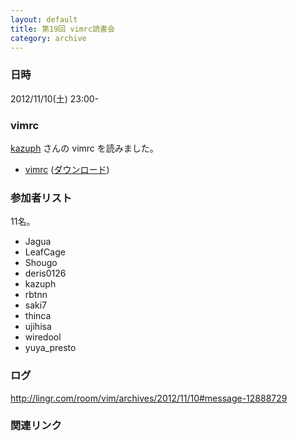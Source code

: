 ```yaml
---
layout: default
title: 第19回 vimrc読書会
category: archive
---
```


### 日時
2012/11/10(土) 23:00-

### vimrc
[kazuph](https://github.com/kazuph) さんの vimrc を読みました。

- [vimrc](https://github.com/kazuph/dotfiles/blob/3a6454943c8142a67a58be27eb9885a7a48f9871/_vimrc) ([ダウンロード](https://raw.github.com/kazuph/dotfiles/3a6454943c8142a67a58be27eb9885a7a48f9871/_vimrc))


### 参加者リスト

11名。

- Jagua
- LeafCage
- Shougo
- deris0126
- kazuph
- rbtnn
- saki7
- thinca
- ujihisa
- wiredool
- yuya_presto

### ログ
<http://lingr.com/room/vim/archives/2012/11/10#message-12888729>

### 関連リンク

